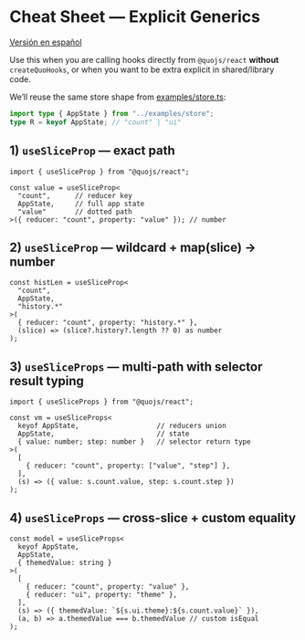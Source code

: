 # Cheat Sheet — Explicit Generics

[Versión en español](../../es/gist/genericos.md)

Use this when you are calling hooks directly from `@quojs/react` **without** `createQuoHooks`, or when you want to be extra explicit in shared/library code.

We’ll reuse the same store shape from [examples/store.ts](../../examples/store.ts):

```ts
import type { AppState } from "../examples/store";
type R = keyof AppState; // "count" | "ui"
```

## 1) `useSliceProp` — exact path

```tsx
import { useSliceProp } from "@quojs/react";

const value = useSliceProp<
  "count",      // reducer key
  AppState,     // full app state
  "value"       // dotted path
>({ reducer: "count", property: "value" }); // number
```

## 2) `useSliceProp` — wildcard + map(slice) → number

```tsx
const histLen = useSliceProp<
  "count",
  AppState,
  "history.*"
>(
  { reducer: "count", property: "history.*" },
  (slice) => (slice?.history?.length ?? 0) as number
);
```

## 3) `useSliceProps` — multi-path with selector result typing

```tsx
import { useSliceProps } from "@quojs/react";

const vm = useSliceProps<
  keyof AppState,                   // reducers union
  AppState,                         // state
  { value: number; step: number }   // selector return type
>(
  [
    { reducer: "count", property: ["value", "step"] },
  ],
  (s) => ({ value: s.count.value, step: s.count.step })
);
```

## 4) `useSliceProps` — cross-slice + custom equality

```tsx
const model = useSliceProps<
  keyof AppState,
  AppState,
  { themedValue: string }
>(
  [
    { reducer: "count", property: "value" },
    { reducer: "ui", property: "theme" },
  ],
  (s) => ({ themedValue: `${s.ui.theme}:${s.count.value}` }),
  (a, b) => a.themedValue === b.themedValue // custom isEqual
);
```

